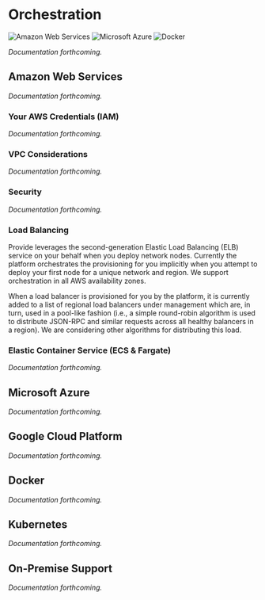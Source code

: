# Orchestration

<img class="cloud-provider" alt="Amazon Web Services" src="https://s3.amazonaws.com/static.provide.services/img/aws-light.png" />
<img class="cloud-provider" alt="Microsoft Azure" src="https://s3.amazonaws.com/static.provide.services/img/azure-light.png" />
<!-- <img class="cloud-provider" alt="Google Cloud Platform" src="https://s3.amazonaws.com/static.provide.services/img/google-light.png" /> -->
<img class="cloud-provider" alt="Docker" src="https://s3.amazonaws.com/static.provide.services/img/docker-light.png" />
<!-- <img class="cloud-provider" alt="Kubernetes" src="https://s3.amazonaws.com/static.provide.services/img/kubernetes-light.png" /> -->

<i>Documentation forthcoming.</i>

## Amazon Web Services

<i>Documentation forthcoming.</i>

### Your AWS Credentials (IAM)

<i>Documentation forthcoming.</i>

### VPC Considerations

<i>Documentation forthcoming.</i>

### Security

<i>Documentation forthcoming.</i>

### Load Balancing

Provide leverages the second-generation Elastic Load Balancing (ELB) service on your behalf when you deploy network nodes. Currently the platform orchestrates the provisioning for you implicitly when you attempt to deploy your first node for a unique network and region. We support orchestration in all AWS availability zones.

When a load balancer is provisioned for you by the platform, it is currently added to a list of regional load balancers under management which are, in turn, used in a pool-like fashion (i.e., a simple round-robin algorithm is used to distribute JSON-RPC and similar requests across all healthy balancers in a region). We are considering other algorithms for distributing this load.

### Elastic Container Service (ECS & Fargate)

<i>Documentation forthcoming.</i>


## Microsoft Azure

<i>Documentation forthcoming.</i>


## Google Cloud Platform

<i>Documentation forthcoming.</i>


## Docker

<i>Documentation forthcoming.</i>


## Kubernetes

<i>Documentation forthcoming.</i>


## On-Premise Support

<i>Documentation forthcoming.</i>
